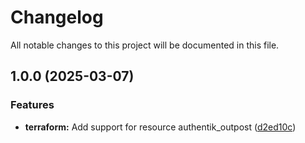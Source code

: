 # Changelog

All notable changes to this project will be documented in this file.

## 1.0.0 (2025-03-07)

### Features

* **terraform:** Add support for resource authentik_outpost ([d2ed10c](https://gitlab.com/terraform-child-modules-48151/terraform-authentik-outpost/commit/d2ed10ca69a70e34843356023bf4f9edcf5b4946))
